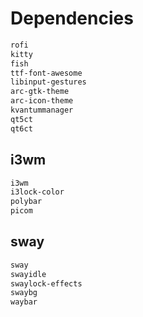 # Dependencies

```sh
rofi
kitty
fish
ttf-font-awesome
libinput-gestures
arc-gtk-theme
arc-icon-theme
kvantummanager
qt5ct
qt6ct
```

## i3wm

```sh
i3wm
i3lock-color
polybar
picom
```

## sway

```sh
sway
swayidle
swaylock-effects
swaybg
waybar
```
